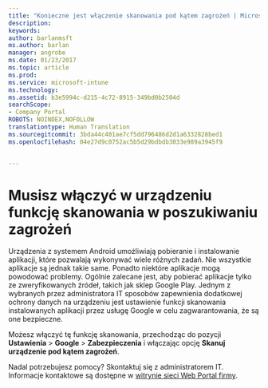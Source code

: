 ```yaml
---
title: "Konieczne jest włączenie skanowania pod kątem zagrożeń | Microsoft Docs"
description: 
keywords: 
author: barlanmsft
ms.author: barlan
manager: angrobe
ms.date: 01/23/2017
ms.topic: article
ms.prod: 
ms.service: microsoft-intune
ms.technology: 
ms.assetid: b3e5994c-d215-4c72-8915-349bd0b2504d
searchScope:
- Company Portal
ROBOTS: NOINDEX,NOFOLLOW
translationtype: Human Translation
ms.sourcegitcommit: 3bda44c401ae7cf5dd796486d2d1a6332828bed1
ms.openlocfilehash: 04e27d9c0752ac5b5d29bdbdb3033e989a3945f9


---
```


# <a name="you-need-to-make-your-device-able-to-scan-for-security-threats"></a>Musisz włączyć w urządzeniu funkcję skanowania w poszukiwaniu zagrożeń

Urządzenia z systemem Android umożliwiają pobieranie i instalowanie aplikacji, które pozwalają wykonywać wiele różnych zadań. Nie wszystkie aplikacje są jednak takie same. Ponadto niektóre aplikacje mogą powodować problemy. Ogólnie zalecane jest, aby pobierać aplikacje tylko ze zweryfikowanych źródeł, takich jak sklep Google Play. Jednym z wybranych przez administratora IT sposobów zapewnienia dodatkowej ochrony danych na urządzeniu jest ustawienie funkcji skanowania instalowanych aplikacji przez usługę Google w celu zagwarantowania, że są one bezpieczne.

Możesz włączyć tę funkcję skanowania, przechodząc do pozycji **Ustawienia** > **Google** > **Zabezpieczenia** i włączając opcję **Skanuj urządzenie pod kątem zagrożeń**.

Nadal potrzebujesz pomocy? Skontaktuj się z administratorem IT. Informacje kontaktowe są dostępne w [witrynie sieci Web Portal firmy](http://portal.manage.microsoft.com).



<!--HONumber=Jan17_HO4-->


